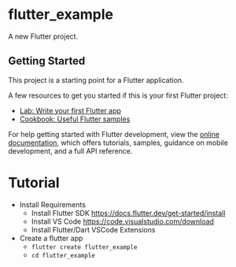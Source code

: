 # flutter_example

A new Flutter project.

## Getting Started

This project is a starting point for a Flutter application.

A few resources to get you started if this is your first Flutter project:

- [Lab: Write your first Flutter app](https://docs.flutter.dev/get-started/codelab)
- [Cookbook: Useful Flutter samples](https://docs.flutter.dev/cookbook)

For help getting started with Flutter development, view the
[online documentation](https://docs.flutter.dev/), which offers tutorials,
samples, guidance on mobile development, and a full API reference.


# Tutorial

* Install Requirements
    * Install Flutter SDK https://docs.flutter.dev/get-started/install
    * Install VS Code https://code.visualstudio.com/download
    * Install Flutter/Dart VSCode Extensions
* Create a flutter app
    * `flutter create flutter_example`
    * `cd flutter_example`

